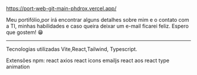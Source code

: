 https://port-web-git-main-phdrox.vercel.app/

Meu portifólio,por irá encontrar alguns detalhes sobre mim e o contato com a TI, minhas habilidades e caso queira deixar um e-mail ficarei feliz. Espero que gostem! 😁

----------------------------------------------

Tecnologias utilizadas Vite,React,Tailwind, Typescript.

Extensões npm:
react axios
react icons
emailjs 
react aos
react type animation
